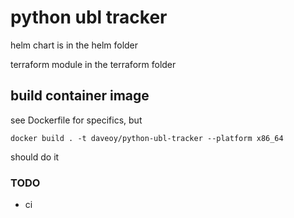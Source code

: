 # python ubl tracker

helm chart is in the helm folder

terraform module in the terraform folder

## build container image

see Dockerfile for specifics, but
```
docker build . -t daveoy/python-ubl-tracker --platform x86_64
```

should do it

### TODO

- ci